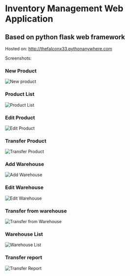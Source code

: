 # Inventory Management Web Application
## Based on python flask web framework

Hosted on: http://thefalconx33.pythonanywhere.com

Screenshots:

### New Product
![New product](https://user-images.githubusercontent.com/25369014/49523195-412a2580-f8cf-11e8-9d66-056c707c6ca2.png "New Product")

### Product List
![Product List](https://user-images.githubusercontent.com/25369014/49523254-6454d500-f8cf-11e8-9ef3-cabe4b5d2ff5.png "Product List")

### Edit Product
![Edit Product](https://user-images.githubusercontent.com/25369014/49523293-79316880-f8cf-11e8-94ab-c30c3e21ffa5.png "Edit Product")

### Transfer Product
![Transfer Product](https://user-images.githubusercontent.com/25369014/49523410-bd246d80-f8cf-11e8-8c97-ee49e9dc00a1.png "Transfer Product")

### Add Warehouse
![Add Warehouse](https://user-images.githubusercontent.com/25369014/49523335-8f3f2900-f8cf-11e8-9ee8-f8b6a97b2c91.png "Add Warehouse")

### Edit Warehouse
![Edit Warehouse](https://user-images.githubusercontent.com/25369014/49523428-c4e41200-f8cf-11e8-9642-a78498c78436.png "Edit Warehouse")

### Transfer from warehouse
![Transfer from Warehouse](https://user-images.githubusercontent.com/25369014/49523513-fa88fb00-f8cf-11e8-9766-756d9abdc1be.png "Transfer from warehouse")

### Warehouse List
![Warehouse List](https://user-images.githubusercontent.com/25369014/49523576-168c9c80-f8d0-11e8-90c9-8ee6b8a8594e.png "Warehouse List")

### Transfer report
![Transfer Report](https://user-images.githubusercontent.com/25369014/49523590-1be9e700-f8d0-11e8-8d9f-d1629d3b8552.png "Transfer Report")
